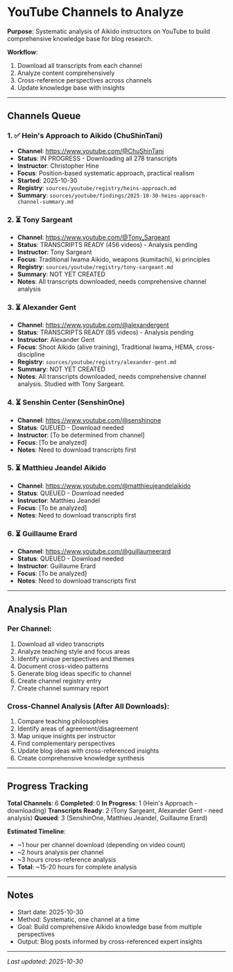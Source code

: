 # YouTube Channels to Analyze

**Purpose**: Systematic analysis of Aikido instructors on YouTube to build comprehensive knowledge base for blog research.

**Workflow**:
1. Download all transcripts from each channel
2. Analyze content comprehensively
3. Cross-reference perspectives across channels
4. Update knowledge base with insights

---

## Channels Queue

### 1. ✅ Hein's Approach to Aikido (ChuShinTani)
- **Channel**: https://www.youtube.com/@ChuShinTani
- **Status**: IN PROGRESS - Downloading all 278 transcripts
- **Instructor**: Christopher Hine
- **Focus**: Position-based systematic approach, practical realism
- **Started**: 2025-10-30
- **Registry**: `sources/youtube/registry/heins-approach.md`
- **Summary**: `sources/youtube/findings/2025-10-30-heins-approach-channel-summary.md`

### 2. ⏳ Tony Sargeant
- **Channel**: https://www.youtube.com/@Tony_Sargeant
- **Status**: TRANSCRIPTS READY (456 videos) - Analysis pending
- **Instructor**: Tony Sargeant
- **Focus**: Traditional Iwama Aikido, weapons (kumitachi), ki principles
- **Registry**: `sources/youtube/registry/tony-sargeant.md`
- **Summary**: NOT YET CREATED
- **Notes**: All transcripts downloaded, needs comprehensive channel analysis

### 3. ⏳ Alexander Gent
- **Channel**: https://www.youtube.com/@alexandergent
- **Status**: TRANSCRIPTS READY (85 videos) - Analysis pending
- **Instructor**: Alexander Gent
- **Focus**: Shoot Aikido (alive training), Traditional Iwama, HEMA, cross-discipline
- **Registry**: `sources/youtube/registry/alexander-gent.md`
- **Summary**: NOT YET CREATED
- **Notes**: All transcripts downloaded, needs comprehensive channel analysis. Studied with Tony Sargeant.

### 4. ⏳ Senshin Center (SenshinOne)
- **Channel**: https://www.youtube.com/@senshinone
- **Status**: QUEUED - Download needed
- **Instructor**: [To be determined from channel]
- **Focus**: [To be analyzed]
- **Notes**: Need to download transcripts first

### 5. ⏳ Matthieu Jeandel Aikido
- **Channel**: https://www.youtube.com/@matthieujeandelaikido
- **Status**: QUEUED - Download needed
- **Instructor**: Matthieu Jeandel
- **Focus**: [To be analyzed]
- **Notes**: Need to download transcripts first

### 6. ⏳ Guillaume Erard
- **Channel**: https://www.youtube.com/@guillaumeerard
- **Status**: QUEUED - Download needed
- **Instructor**: Guillaume Erard
- **Focus**: [To be analyzed]
- **Notes**: Need to download transcripts first

---

## Analysis Plan

### Per Channel:
1. Download all video transcripts
2. Analyze teaching style and focus areas
3. Identify unique perspectives and themes
4. Document cross-video patterns
5. Generate blog ideas specific to channel
6. Create channel registry entry
7. Create channel summary report

### Cross-Channel Analysis (After All Downloads):
1. Compare teaching philosophies
2. Identify areas of agreement/disagreement
3. Map unique insights per instructor
4. Find complementary perspectives
5. Update blog ideas with cross-referenced insights
6. Create comprehensive knowledge synthesis

---

## Progress Tracking

**Total Channels**: 6
**Completed**: 0
**In Progress**: 1 (Hein's Approach - downloading)
**Transcripts Ready**: 2 (Tony Sargeant, Alexander Gent - need analysis)
**Queued**: 3 (SenshinOne, Matthieu Jeandel, Guillaume Erard)

**Estimated Timeline**:
- ~1 hour per channel download (depending on video count)
- ~2 hours analysis per channel
- ~3 hours cross-reference analysis
- **Total**: ~15-20 hours for complete analysis

---

## Notes

- Start date: 2025-10-30
- Method: Systematic, one channel at a time
- Goal: Build comprehensive Aikido knowledge base from multiple perspectives
- Output: Blog posts informed by cross-referenced expert insights

---

*Last updated: 2025-10-30*
